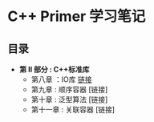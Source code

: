 # C++ Primer 学习笔记

## 目录

- **第 II 部分 : C++标准库**
  - 第八章 ：IO库 [链接](https://github.com/lzy2022cg/C-Primer/blob/main/Node/8.1.md)
  - 第九章 : 顺序容器 [链接]
  - 第十章 : 泛型算法 [链接]
  - 第十一章 : 关联容器 [链接]
